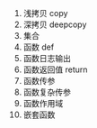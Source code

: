 1. 浅拷贝 copy
2. 深拷贝 deepcopy
3. 集合
4. 函数 def
5. 函数日志输出 
6. 函数返回值 return
7. 函数传参
8. 函数复杂传参
9. 函数作用域
10. 嵌套函数